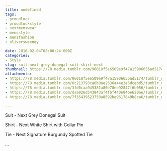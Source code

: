 ```yaml
---
title: undefined
tags:
- proudlock
- proudlockstyle
- nextmenswear
- mensstyle
- mensfashion
- oliversweeney

date: 2016-02-04T08:00:24.000Z
categories:
- Style
slug: suit-next-grey-donegal-suit-shirt-next
thumbnail: https://78.media.tumblr.com/96018f5e6509e9f47a15906655ad5174/tumblr_o1zejhzfqQ1rhrm24o1_1280.jpg
attachments:
- https://78.media.tumblr.com/96018f5e6509e9f47a15906655ad5174/tumblr_o1zejhzfqQ1rhrm24o1_1280.jpg
- https://78.media.tumblr.com/0c213793ca6b0ae2636a44e3e6dcebd5/tumblr_o1zejhzfqQ1rhrm24o2_1280.jpg
- https://78.media.tumblr.com/3fd0caa945381a80e78ee92847f6b056/tumblr_o1zejhzfqQ1rhrm24o3_1280.jpg
- https://78.media.tumblr.com/daa026d543843af4fbf440e04be620ae/tumblr_o1zejhzfqQ1rhrm24o4_1280.jpg
- https://78.media.tumblr.com/7f35439523750a8592be9617849b8ca6/tumblr_o1zejhzfqQ1rhrm24o5_1280.jpg

---
```


Suit -  Next Grey Donegal Suit 


  Shirt -  Next White Shirt with Collar Pin 

  Tie -  Next Signature Burgundy Spotted Tie 

 ...
